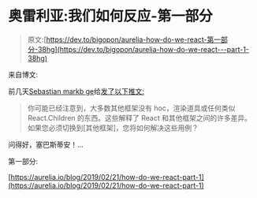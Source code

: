 # 奥雷利亚:我们如何反应-第一部分

> 原文:[https://dev.to/bigopon/aurelia-how-do-we-react-第一部分-38hg](https://dev.to/bigopon/aurelia-how-do-we-react---part-1-38hg)

来自博文:

前几天[Sebastian markb ge](https://twitter.com/sebmarkbage)给[发了以下推文:](https://twitter.com/sebmarkbage/status/1098310123796062209)

> 你可能已经注意到，大多数其他框架没有 hoc，渲染道具或任何类似 React.Children 的东西。这些解释了 React 和其他框架之间的许多差异。如果您必须切换到[其他框架]，您将如何解决这些用例？

问得好，塞巴斯蒂安！...

第一部分:

[https://aurelia.io/blog/2019/02/21/how-do-we-react-part-1](https://aurelia.io/blog/2019/02/21/how-do-we-react-part-1)